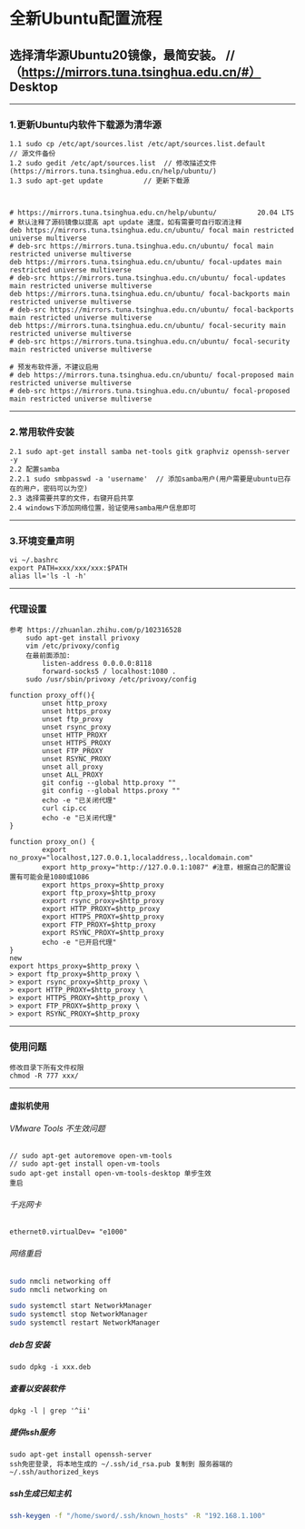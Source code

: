 # 全新Ubuntu配置流程
## 选择清华源Ubuntu20镜像，最简安装。 //（https://mirrors.tuna.tsinghua.edu.cn/#） Desktop

***

### 1.更新Ubuntu内软件下载源为清华源

    1.1 sudo cp /etc/apt/sources.list /etc/apt/sources.list.default            // 源文件备份
    1.2 sudo gedit /etc/apt/sources.list  // 修改描述文件(https://mirrors.tuna.tsinghua.edu.cn/help/ubuntu/)
    1.3 sudo apt-get update          // 更新下载源



    # https://mirrors.tuna.tsinghua.edu.cn/help/ubuntu/          20.04 LTS 
    # 默认注释了源码镜像以提高 apt update 速度，如有需要可自行取消注释
    deb https://mirrors.tuna.tsinghua.edu.cn/ubuntu/ focal main restricted universe multiverse
    # deb-src https://mirrors.tuna.tsinghua.edu.cn/ubuntu/ focal main restricted universe multiverse
    deb https://mirrors.tuna.tsinghua.edu.cn/ubuntu/ focal-updates main restricted universe multiverse
    # deb-src https://mirrors.tuna.tsinghua.edu.cn/ubuntu/ focal-updates main restricted universe multiverse
    deb https://mirrors.tuna.tsinghua.edu.cn/ubuntu/ focal-backports main restricted universe multiverse
    # deb-src https://mirrors.tuna.tsinghua.edu.cn/ubuntu/ focal-backports main restricted universe multiverse
    deb https://mirrors.tuna.tsinghua.edu.cn/ubuntu/ focal-security main restricted universe multiverse
    # deb-src https://mirrors.tuna.tsinghua.edu.cn/ubuntu/ focal-security main restricted universe multiverse
    
    # 预发布软件源，不建议启用
    # deb https://mirrors.tuna.tsinghua.edu.cn/ubuntu/ focal-proposed main restricted universe multiverse
    # deb-src https://mirrors.tuna.tsinghua.edu.cn/ubuntu/ focal-proposed main restricted universe multiverse

***

### 2.常用软件安装

    2.1 sudo apt-get install samba net-tools gitk graphviz openssh-server -y
    2.2 配置samba
    2.2.1 sudo smbpasswd -a 'username'  // 添加samba用户(用户需要是ubuntu已存在的用户，密码可以为空)
    2.3 选择需要共享的文件，右键开启共享
    2.4 windows下添加网络位置，验证使用samba用户信息即可

***

### 3.环境变量声明
    vi ~/.bashrc
    export PATH=xxx/xxx/xxx:$PATH
    alias ll='ls -l -h'
___
### 代理设置

	参考 https://zhuanlan.zhihu.com/p/102316528
		sudo apt-get install privoxy
		vim /etc/privoxy/config
		在最前面添加:
			listen-address 0.0.0.0:8118
			forward-socks5 / localhost:1080 .
		sudo /usr/sbin/privoxy /etc/privoxy/config
	
	function proxy_off(){
			unset http_proxy
			unset https_proxy
			unset ftp_proxy
			unset rsync_proxy
			unset HTTP_PROXY
			unset HTTPS_PROXY
			unset FTP_PROXY
			unset RSYNC_PROXY
			unset all_proxy
			unset ALL_PROXY
			git config --global http.proxy ""
			git config --global https.proxy ""
			echo -e "已关闭代理"
			curl cip.cc
			echo -e "已关闭代理"
	}

	function proxy_on() {
			export no_proxy="localhost,127.0.0.1,localaddress,.localdomain.com"
			export http_proxy="http://127.0.0.1:1087" #注意，根据自己的配置设置有可能会是1080或1086
			export https_proxy=$http_proxy
			export ftp_proxy=$http_proxy
			export rsync_proxy=$http_proxy
			export HTTP_PROXY=$http_proxy
			export HTTPS_PROXY=$http_proxy
			export FTP_PROXY=$http_proxy
			export RSYNC_PROXY=$http_proxy
			echo -e "已开启代理"
	}
    new
    export https_proxy=$http_proxy \
    > export ftp_proxy=$http_proxy \
    > export rsync_proxy=$http_proxy \
    > export HTTP_PROXY=$http_proxy \
    > export HTTPS_PROXY=$http_proxy \
    > export FTP_PROXY=$http_proxy \
    > export RSYNC_PROXY=$http_proxy
___
### 使用问题
	修改目录下所有文件权限
	chmod -R 777 xxx/
___
#### 虚拟机使用
###### VMware Tools 不生效问题
	// sudo apt-get autoremove open-vm-tools
	// sudo apt-get install open-vm-tools
	sudo apt-get install open-vm-tools-desktop 单步生效
	重启

###### 千兆网卡
	ethernet0.virtualDev= "e1000"

###### 网络重启
```bash
sudo nmcli networking off
sudo nmcli networking on

sudo systemctl start NetworkManager
sudo systemctl stop NetworkManager
sudo systemctl restart NetworkManager
```
##### deb包 安装
	sudo dpkg -i xxx.deb

##### 查看以安装软件
	dpkg -l | grep '^ii'

##### 提供ssh服务
	sudo apt-get install openssh-server
	ssh免密登录, 将本地生成的 ~/.ssh/id_rsa.pub 复制到 服务器端的 ~/.ssh/authorized_keys

##### ssh生成已知主机
```bash
ssh-keygen -f "/home/sword/.ssh/known_hosts" -R "192.168.1.100"
```